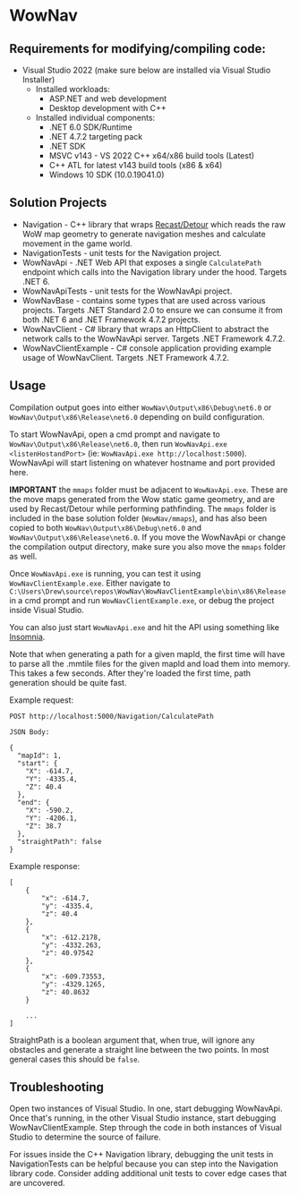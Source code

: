 # WowNav

## Requirements for modifying/compiling code:

- Visual Studio 2022 (make sure below are installed via Visual Studio Installer)
  - Installed workloads:
      - ASP.NET and web development
      - Desktop development with C++
  - Installed individual components:
      - .NET 6.0 SDK/Runtime
      - .NET 4.7.2 targeting pack
      - .NET SDK
      - MSVC v143 - VS 2022 C++ x64/x86 build tools (Latest)
      - C++ ATL for latest v143 build tools (x86 & x64)
      - Windows 10 SDK (10.0.19041.0)

## Solution Projects

- Navigation - C++ library that wraps [Recast/Detour](https://github.com/recastnavigation/recastnavigation) which reads the raw WoW map geometry to generate navigation meshes and calculate movement in the game world.
- NavigationTests - unit tests for the Navigation project.
- WowNavApi - .NET Web API that exposes a single `CalculatePath` endpoint which calls into the Navigation library under the hood. Targets .NET 6.
- WowNavApiTests - unit tests for the WowNavApi project.
- WowNavBase - contains some types that are used across various projects. Targets .NET Standard 2.0 to ensure we can consume it from both .NET 6 and .NET Framework 4.7.2 projects.
- WowNavClient - C# library that wraps an HttpClient to abstract the network calls to the WowNavApi server. Targets .NET Framework 4.7.2.
- WowNavClientExample - C# console application providing example usage of WowNavClient. Targets .NET Framework 4.7.2.

## Usage

Compilation output goes into either `WowNav\Output\x86\Debug\net6.0` or `WowNav\Output\x86\Release\net6.0` depending on build configuration.

To start WowNavApi, open a cmd prompt and navigate to `WowNav\Output\x86\Release\net6.0`, then run `WowNavApi.exe <listenHostandPort>` (ie: `WowNavApi.exe http://localhost:5000`). WowNavApi will start listening on whatever hostname and port provided here.

**IMPORTANT** the `mmaps` folder must be adjacent to `WowNavApi.exe`. These are the move maps generated from the Wow static game geometry, and are used by Recast/Detour while performing pathfinding. The `mmaps` folder is included in the base solution folder (`WowNav/mmaps`), and has also been copied to both `WowNav\Output\x86\Debug\net6.0` and `WowNav\Output\x86\Release\net6.0`. If you move the WowNavApi or change the compilation output directory, make sure you also move the `mmaps` folder as well.

Once `WowNavApi.exe` is running, you can test it using `WowNavClientExample.exe`. Either navigate to `C:\Users\Drew\source\repos\WowNav\WowNavClientExample\bin\x86\Release` in a cmd prompt and run `WowNavClientExample.exe`, or debug the project inside Visual Studio.

You can also just start `WowNavApi.exe` and hit the API using something like [Insomnia](https://insomnia.rest/).

Note that when generating a path for a given mapId, the first time will have to parse all the .mmtile files for the given mapId and load them into memory. This takes a few seconds. After they're loaded the first time, path generation should be quite fast.

Example request:

```
POST http://localhost:5000/Navigation/CalculatePath

JSON Body:

{
  "mapId": 1,
  "start": {
    "X": -614.7,
    "Y": -4335.4,
    "Z": 40.4
  },
  "end": {
    "X": -590.2,
    "Y": -4206.1,
    "Z": 38.7
  },
  "straightPath": false
}
```

Example response:
```
[
	{
		"x": -614.7,
		"y": -4335.4,
		"z": 40.4
	},
	{
		"x": -612.2178,
		"y": -4332.263,
		"z": 40.97542
	},
	{
		"x": -609.73553,
		"y": -4329.1265,
		"z": 40.8632
	}

    ...
]
```

StraightPath is a boolean argument that, when true, will ignore any obstacles and generate a straight line between the two points. In most general cases this should be `false`.

## Troubleshooting

Open two instances of Visual Studio. In one, start debugging WowNavApi. Once that's running, in the other Visual Studio instance, start debugging WowNavClientExample. Step through the code in both instances of Visual Studio to determine the source of failure.

For issues inside the C++ Navigation library, debugging the unit tests in NavigationTests can be helpful because you can step into the Navigation library code. Consider adding additional unit tests to cover edge cases that are uncovered.